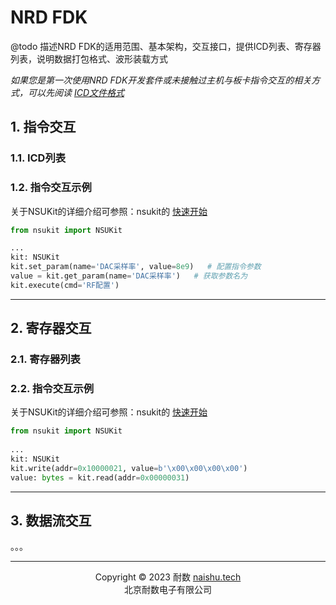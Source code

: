 # NRD FDK

@todo 描述NRD FDK的适用范围、基本架构，交互接口，提供ICD列表、寄存器列表，说明数据打包格式、波形装载方式

_如果您是第一次使用NRD FDK开发套件或未接触过主机与板卡指令交互的相关方式，可以先阅读 [ICD文件格式](#md_ICD文件格式)_

## 1. 指令交互

### 1.1. ICD列表

### 1.2. 指令交互示例

关于NSUKit的详细介绍可参照：nsukit的 [快速开始](../02_Quickstart.md)

```python
from nsukit import NSUKit

...
kit: NSUKit
kit.set_param(name='DAC采样率', value=8e9)   # 配置指令参数
value = kit.get_param(name='DAC采样率')   # 获取参数名为
kit.execute(cmd='RF配置')
```

---
## 2. 寄存器交互

### 2.1. 寄存器列表

### 2.2. 指令交互示例

关于NSUKit的详细介绍可参照：nsukit的 [快速开始](../02_Quickstart.md)

```python
from nsukit import NSUKit
    
...
kit: NSUKit
kit.write(addr=0x10000021, value=b'\x00\x00\x00\x00')
value: bytes = kit.read(addr=0x00000031)
```

---
## 3. 数据流交互

。。。

---

<center>Copyright © 2023 耐数 <a href="http://naishu.tech/" target="_blank">naishu.tech</a></center>
<center>北京耐数电子有限公司</center>